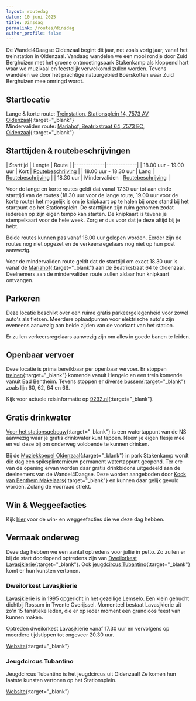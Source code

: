 ```yaml
---
layout: routedag
datum: 10 juni 2025
title: Dinsdag
permalink: /routes/dinsdag
author_profile: false
---
```


De Wandel4Daagse Oldenzaal begint dit jaar, net zoals vorig jaar, vanaf het treinstation in Oldenzaal. Vandaag wandelen we een mooi rondje door Zuid Berghuizen met het groene ontmoetingspark Stakenkamp als kloppend hart waar we muzikaal en feestelijk verwelkomd zullen worden. Tevens wandelen we door het prachtige natuurgebied Boerskotten waar Zuid Berghuizen mee omringd wordt.  

## Startlocatie

Lange & korte route: [Treinstation, Stationsplein 14, 7573 AV, Oldenzaal](https://goo.gl/maps/xB9GmvwCaecrx9v76){:target="_blank"}  
Mindervaliden route: [Mariahof, Beatrixstraat 64, 7573 EC, Oldenzaal](https://goo.gl/maps/nSTkzPjKzGCDorGQ7){:target="_blank"}  

## Starttijden & routebeschrijvingen

| Starttijd | Lengte | Route |
|-------------|-------------|
| 18.00 uur - 19.00 uur | Kort | [Routebeschrijving](/routes/kort/dinsdag) |
| 18.00 uur - 18.30 uur | Lang | [Routebeschrijving](/routes/lang/dinsdag) |
| 18.30 uur | Mindervaliden | [Routebeschrijving](/routes/mindervalide/dinsdag) |

Voor de lange en korte routes geldt dat vanaf 17.30 uur tot aan einde starttijd van de routes (18.30 uur voor de lange route, 19.00 uur voor de korte route) het mogelijk is om je knipkaart op te halen bij onze stand bij het startpunt op het Stationsplein. De starttijden zijn ruim genomen zodat iedereen op zijn eigen tempo kan starten. De knipkaart is tevens je stempelkaart voor de hele week. Zorg er dus voor dat je deze altijd bij je hebt.  

Beide routes kunnen pas vanaf 18.00 uur gelopen worden. Eerder zijn de routes nog niet opgezet en de verkeersregelaars nog niet op hun post aanwezig.  

Voor de mindervaliden route geldt dat de starttijd om exact 18.30 uur is vanaf de [Mariahof](https://goo.gl/maps/nSTkzPjKzGCDorGQ7){:target="_blank"} aan de Beatrixstraat 64 te Oldenzaal. Deelnemers aan de mindervaliden route zullen aldaar hun knipkaart ontvangen.  

## Parkeren

Deze locatie beschikt over een ruime gratis parkeergelegenheid voor zowel auto's als fietsen. Meerdere oplaadpunten voor elektrische auto's zijn eveneens aanwezig aan beide zijden van de voorkant van het station.  

Er zullen verkeersregelaars aanwezig zijn om alles in goede banen te leiden.  

## Openbaar vervoer

Deze locatie is prima bereikbaar per openbaar vervoer. Er stoppen [treinen](https://www.ns.nl/stationsinformatie/odz/oldenzaal){:target="_blank"} komende vanuit Hengelo en een trein komende vanuit Bad Bentheim. Tevens stoppen er [diverse bussen](https://9292.nl/locaties/oldenzaal_bushalte-station/departures){:target="_blank"} zoals lijn 60, 62, 64 en 66.  

Kijk voor actuele reisinformatie op [9292.nl](https://9292.nl/){:target="_blank"}.

## Gratis drinkwater

[Voor het stationsgebouw](https://maps.app.goo.gl/x4U1xm794XyxJhJWA){:target="_blank"} is een watertappunt van de NS aanwezig waar je gratis drinkwater kunt tappen. Neem je eigen flesje mee en vul deze bij om onderweg voldoende te kunnen drinken. 

Bij de [Muziekkoepel Oldenzaal](https://maps.app.goo.gl/t1KMGpcQy6rmUhC88){:target="_blank"} in park Stakenkamp wordt die dag een spiksplinternieuw permanent watertappunt geopend. Ter ere van de opening ervan worden daar gratis drinkbidons uitgedeeld aan de deelnemers van de Wandel4Daagse. Deze worden aangeboden door [Kock van Benthem Makelaars](https://www.kvbm.nl/){:target="_blank"} en kunnen daar gelijk gevuld worden. Zolang de voorraad strekt.  

## Win & Weggeefacties

Kijk [hier](/winacties) voor de win- en weggeefacties die we deze dag hebben.  

## Vermaak onderweg

Deze dag hebben we een aantal optredens voor jullie in petto. Zo zullen er bij de start doorlopend optredens zijn van [Dweilorkest Lavasjkierie](https://dorp-rossum.nl/cultuur-smenleving/dweilorkest-lavasjkierie/){:target="_blank"}. Ook [jeugdcircus Tubantino](https://jeugdcircus-tubantino.nl/){:target="_blank"} komt er hun kunsten vertonen. 

### Dweilorkest Lavasjkierie

Lavasjkierie is in 1995 opgericht in het gezellige Lemselo. Een klein gehucht dichtbij Rossum in Twente Overijssel. Momenteel bestaat Lavasjkierie uit zo'n 15 fanatieke leden, die er op ieder moment een grandioos feest van kunnen maken.  

Optreden dweilorkest Lavasjkierie vanaf 17.30 uur en vervolgens op meerdere tijdstippen tot ongeveer 20.30 uur.  

[Website](https://dorp-rossum.nl/cultuur-smenleving/dweilorkest-lavasjkierie/){:target="_blank"}

### Jeugdcircus Tubantino

Jeugdcircus Tubantino is het jeugdcircus uit Oldenzaal! Ze komen hun laatste kunsten vertonen op het Stationsplein.  

[Website](https://jeugdcircus-tubantino.nl/){:target="_blank"}